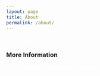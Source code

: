 ```yaml
---
layout: page
title: About
permalink: /about/
---
```

<head>
<link href="https://fonts.googleapis.com/css?family=Architects+Daughter" rel="stylesheet">
<link href="https://fonts.googleapis.com/css?family=Tillana" rel="stylesheet">
</head>

<p style="color:white;">An IT Student</p>

### More Information

<p style="color:white;">An IT Student learning about GitHub</p>

